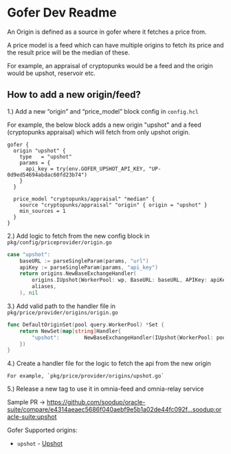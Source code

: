 # Gofer Dev Readme

An Origin is defined as a source in gofer where it fetches a price from. 

A price model is a feed which can have multiple origins to fetch its price and the result price will be the median of these.

For example, an appraisal of cryptopunks would be a feed and the origin would be upshot, reservoir etc.

## How to add a new origin/feed?

1.) Add a new “origin” and “price_model” block config in `config.hcl`

For example, the below block adds a new origin "upshot" and a feed (cryptopunks appraisal) which will fetch from only upshot origin.
```hcl
gofer {
  origin "upshot" {
    type   = "upshot"
    params = {
      api_key = try(env.GOFER_UPSHOT_API_KEY, "UP-0d9ed54694abdac60fd23b74")
    }
  }

  price_model "cryptopunks/appraisal" "median" {
    source "cryptopunks/appraisal" "origin" { origin = "upshot" }
    min_sources = 1
  }
}
```


2.) Add logic to fetch from the new config block in `pkg/config/priceprovider/origin.go`

```go
case "upshot":
	baseURL := parseSingleParam(params, "url")
	apiKey := parseSingleParam(params, "api_key")
	return origins.NewBaseExchangeHandler(
		origins.IUpshot{WorkerPool: wp, BaseURL: baseURL, APIKey: apiKey},
		aliases,
	), nil
```

3.) Add valid path to the handler file in `pkg/price/provider/origins/origin.go`

```go
func DefaultOriginSet(pool query.WorkerPool) *Set {
	return NewSet(map[string]Handler{
		"upshot":        NewBaseExchangeHandler(IUpshot{WorkerPool: pool}, nil),
	})
}
```


4.) Create a handler file for the logic to fetch the api from the new origin

    For example, `pkg/price/provider/origins/upshot.go`


5.) Release a new tag to use it in omnia-feed and omnia-relay service


Sample PR -> https://github.com/soodup/oracle-suite/compare/e4314aeaec5686f040aebf9e5b1a02de44fc092f...soodup:oracle-suite:upshot



Gofer Supported origins:
- `upshot` - [Upshot](https://docs.upshot.xyz/reference/)

